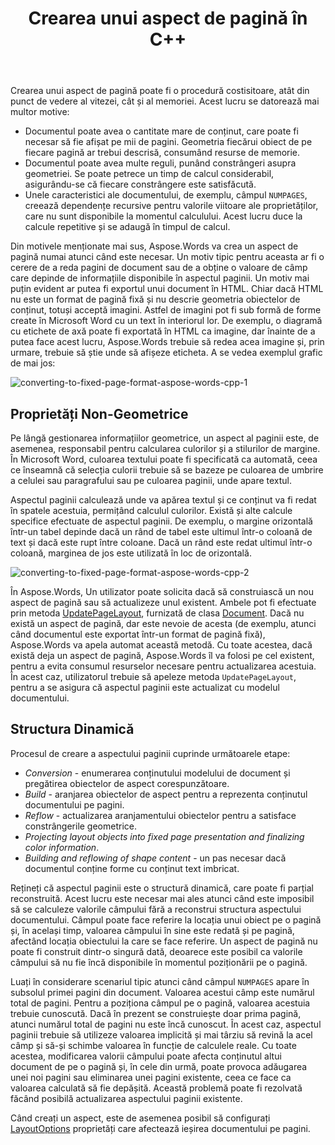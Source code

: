 ﻿---
title: Crearea unui aspect de pagină în C++
second_title: Aspose.Words pentru C++
articleTitle: Crearea unui aspect de pagină
linktitle: Crearea unui aspect de pagină
description: "Crearea unui aspect de pagină poate fi o procedură costisitoare. Aspose.Words va crea un aspect de pagină numai atunci când este necesar: pentru a reda pagini de document, pentru a obține o valoare de câmp, pentru a exporta un document în HTML etc."
type: docs
weight: 10
url: /ro/cpp/creating-a-page-layout/
---

Crearea unui aspect de pagină poate fi o procedură costisitoare, atât din punct de vedere al vitezei, cât și al memoriei. Acest lucru se datorează mai multor motive:

- Documentul poate avea o cantitate mare de conținut, care poate fi necesar să fie afișat pe mii de pagini. Geometria fiecărui obiect de pe fiecare pagină ar trebui descrisă, consumând resurse de memorie.
- Documentul poate avea multe reguli, punând constrângeri asupra geometriei. Se poate petrece un timp de calcul considerabil, asigurându-se că fiecare constrângere este satisfăcută.
- Unele caracteristici ale documentului, de exemplu, câmpul `NUMPAGES`, creează dependențe recursive pentru valorile viitoare ale proprietăților, care nu sunt disponibile la momentul calculului. Acest lucru duce la calcule repetitive și se adaugă în timpul de calcul.

Din motivele menționate mai sus, Aspose.Words va crea un aspect de pagină numai atunci când este necesar. Un motiv tipic pentru aceasta ar fi o cerere de a reda pagini de document sau de a obține o valoare de câmp care depinde de informațiile disponibile în aspectul paginii. Un motiv mai puțin evident ar putea fi exportul unui document în HTML. Chiar dacă HTML nu este un format de pagină fixă și nu descrie geometria obiectelor de conținut, totuși acceptă imagini. Astfel de imagini pot fi sub formă de forme create în Microsoft Word cu un text în interiorul lor. De exemplu, o diagramă cu etichete de axă poate fi exportată în HTML ca imagine, dar înainte de a putea face acest lucru, Aspose.Words trebuie să redea acea imagine și, prin urmare, trebuie să știe unde să afișeze eticheta. A se vedea exemplul grafic de mai jos:

![converting-to-fixed-page-format-aspose-words-cpp-1](converting-to-fixed-page-format-1.png)

## Proprietăți Non-Geometrice

Pe lângă gestionarea informațiilor geometrice, un aspect al paginii este, de asemenea, responsabil pentru calcularea culorilor și a stilurilor de margine. În Microsoft Word, culoarea textului poate fi specificată ca automată, ceea ce înseamnă că selecția culorii trebuie să se bazeze pe culoarea de umbrire a celulei sau paragrafului sau pe culoarea paginii, unde apare textul.

Aspectul paginii calculează unde va apărea textul și ce conținut va fi redat în spatele acestuia, permițând calculul culorilor. Există și alte calcule specifice efectuate de aspectul paginii. De exemplu, o margine orizontală într-un tabel depinde dacă un rând de tabel este ultimul într-o coloană de text și dacă este rupt între coloane. Dacă un rând este redat ultimul într-o coloană, marginea de jos este utilizată în loc de orizontală.

![converting-to-fixed-page-format-aspose-words-cpp-2](converting-to-fixed-page-format-2.png)

În Aspose.Words, Un utilizator poate solicita dacă să construiască un nou aspect de pagină sau să actualizeze unul existent. Ambele pot fi efectuate prin metoda [UpdatePageLayout](https://reference.aspose.com/words/cpp/aspose.words/document/updatepagelayout/), furnizată de clasa [Document](https://reference.aspose.com/words/cpp/aspose.words/document/). Dacă nu există un aspect de pagină, dar este nevoie de acesta (de exemplu, atunci când documentul este exportat într-un format de pagină fixă), Aspose.Words va apela automat această metodă. Cu toate acestea, dacă există deja un aspect de pagină, Aspose.Words îl va folosi pe cel existent, pentru a evita consumul resurselor necesare pentru actualizarea acestuia. În acest caz, utilizatorul trebuie să apeleze metoda `UpdatePageLayout`, pentru a se asigura că aspectul paginii este actualizat cu modelul documentului.

## Structura Dinamică

Procesul de creare a aspectului paginii cuprinde următoarele etape:

- *Conversion* - enumerarea conținutului modelului de document și pregătirea obiectelor de aspect corespunzătoare.
- *Build* - aranjarea obiectelor de aspect pentru a reprezenta conținutul documentului pe pagini.
- *Reflow* - actualizarea aranjamentului obiectelor pentru a satisface constrângerile geometrice.
- *Projecting layout objects into fixed page presentation and finalizing color information*.
- *Building and reflowing of shape content* - un pas necesar dacă documentul conține forme cu conținut text imbricat.

Rețineți că aspectul paginii este o structură dinamică, care poate fi parțial reconstruită. Acest lucru este necesar mai ales atunci când este imposibil să se calculeze valorile câmpului fără a reconstrui structura aspectului documentului. Câmpul poate face referire la locația unui obiect pe o pagină și, în același timp, valoarea câmpului în sine este redată și pe pagină, afectând locația obiectului la care se face referire. Un aspect de pagină nu poate fi construit dintr-o singură dată, deoarece este posibil ca valorile câmpului să nu fie încă disponibile în momentul poziționării pe o pagină.

Luați în considerare scenariul tipic atunci când câmpul `NUMPAGES` apare în subsolul primei pagini din document. Valoarea acestui câmp este numărul total de pagini. Pentru a poziționa câmpul pe o pagină, valoarea acestuia trebuie cunoscută. Dacă în prezent se construiește doar prima pagină, atunci numărul total de pagini nu este încă cunoscut. În acest caz, aspectul paginii trebuie să utilizeze valoarea implicită și mai târziu să revină la acel câmp și să-și schimbe valoarea în funcție de calculele reale. Cu toate acestea, modificarea valorii câmpului poate afecta conținutul altui document de pe o pagină și, în cele din urmă, poate provoca adăugarea unei noi pagini sau eliminarea unei pagini existente, ceea ce face ca valoarea calculată să fie depășită. Această problemă poate fi rezolvată făcând posibilă actualizarea aspectului paginii existente.

Când creați un aspect, este de asemenea posibil să configurați [LayoutOptions](https://reference.aspose.com/words/cpp/aspose.words.layout/layoutoptions/) proprietăți care afectează ieșirea documentului pe pagini.
